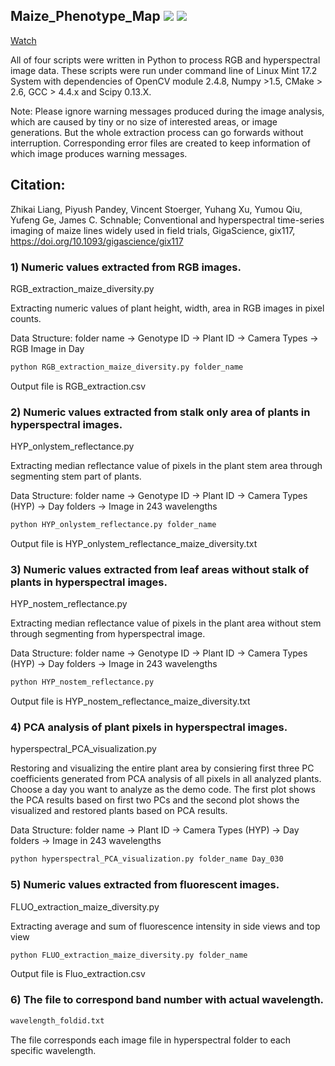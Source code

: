 ## Maize_Phenotype_Map ![](https://img.shields.io/badge/Release-v1.0.1-blue.svg)  [![](https://img.shields.io/pypi/l/Django.svg)](https://github.com/shanwai1234/Maize_Phenotype_Map/commits/master) 
<a class="github-button" href="https://github.com/shanwai1234/KaKs-Generator/subscription" data-icon="octicon-eye" data-show-count="true" aria-label="Watch shanwai1234/KaKs-Generator on GitHub">Watch</a>
<script async defer src="https://buttons.github.io/buttons.js"></script>
All of four scripts were written in Python to process RGB and hyperspectral image data. These scripts were run under command line of Linux Mint 17.2 System with dependencies of OpenCV module 2.4.8, Numpy >1.5, CMake > 2.6, GCC > 4.4.x and Scipy 0.13.X.


Note: Please ignore warning messages produced during the image analysis, which are caused by tiny or no size of interested areas, or image generations. But the whole extraction process can go forwards without interruption. Corresponding error files are created to keep information of which image produces warning messages.

## Citation:
Zhikai Liang, Piyush Pandey, Vincent Stoerger, Yuhang Xu, Yumou Qiu, Yufeng Ge, James C. Schnable; Conventional and hyperspectral time-series imaging of maize lines widely used in field trials, GigaScience, gix117, https://doi.org/10.1093/gigascience/gix117
 
### 1) Numeric values extracted from RGB images. 

RGB_extraction_maize_diversity.py

Extracting numeric values of plant height, width, area in RGB images in pixel counts.

Data Structure: folder name -> Genotype ID -> Plant ID -> Camera Types -> RGB Image in Day

```bash
python RGB_extraction_maize_diversity.py folder_name
```
Output file is RGB_extraction.csv

### 2) Numeric values extracted from stalk only area of plants in hyperspectral images. 

HYP_onlystem_reflectance.py

Extracting median reflectance value of pixels in the plant stem area through segmenting stem part of plants.

Data Structure: folder name -> Genotype ID -> Plant ID -> Camera Types (HYP) -> Day folders -> Image in 243 wavelengths

```bash
python HYP_onlystem_reflectance.py folder_name
```
Output file is HYP_onlystem_reflectance_maize_diversity.txt

### 3) Numeric values extracted from leaf areas without stalk of plants in hyperspectral images. 

HYP_nostem_reflectance.py

Extracting median reflectance value of pixels in the plant area without stem through segmenting from hyperspectral image.

Data Structure: folder name -> Genotype ID -> Plant ID -> Camera Types (HYP) -> Day folders -> Image in 243 wavelengths

```bash
python HYP_nostem_reflectance.py
```
Output file is HYP_nostem_reflectance_maize_diversity.txt

### 4) PCA analysis of plant pixels in hyperspectral images.

hyperspectral_PCA_visualization.py

Restoring and visualizing the entire plant area by consiering first three PC coefficients generated from PCA analysis of all pixels in all analyzed plants. Choose a day you want to analyze as the demo code. The first plot shows the PCA results based on first two PCs and the second plot shows the visualized and restored plants based on PCA results.

Data Structure: folder name -> Plant ID -> Camera Types (HYP) -> Day folders -> Image in 243 wavelengths

```bash
python hyperspectral_PCA_visualization.py folder_name Day_030
```
### 5) Numeric values extracted from fluorescent images. 

FLUO_extraction_maize_diversity.py

Extracting average and sum of fluorescence intensity in side views and top view

```bash
python FLUO_extraction_maize_diversity.py folder_name
```
Output file is Fluo_extraction.csv

### 6) The file to correspond band number with actual wavelength. 

```bash
wavelength_foldid.txt
```
The file corresponds each image file in hyperspectral folder to each specific wavelength.
